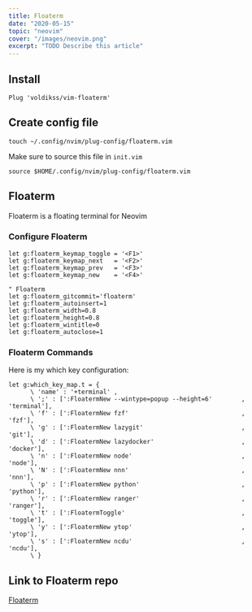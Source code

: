 ```yaml
---
title: Floaterm
date: "2020-05-15"
topic: "neovim"
cover: "/images/neovim.png"
excerpt: "TODO Describe this article"
---
```


## Install

```
Plug 'voldikss/vim-floaterm'
```

## Create config file

```
touch ~/.config/nvim/plug-config/floaterm.vim
```

Make sure to source this file in `init.vim`

```
source $HOME/.config/nvim/plug-config/floaterm.vim
```

## Floaterm

Floaterm is a floating terminal for Neovim

### Configure Floaterm

```
let g:floaterm_keymap_toggle = '<F1>'
let g:floaterm_keymap_next   = '<F2>'
let g:floaterm_keymap_prev   = '<F3>'
let g:floaterm_keymap_new    = '<F4>'

" Floaterm
let g:floaterm_gitcommit='floaterm'
let g:floaterm_autoinsert=1
let g:floaterm_width=0.8
let g:floaterm_height=0.8
let g:floaterm_wintitle=0
let g:floaterm_autoclose=1
```

### Floaterm Commands

Here is my which key configuration:

```
let g:which_key_map.t = {
      \ 'name' : '+terminal' ,
      \ ';' : [':FloatermNew --wintype=popup --height=6'        , 'terminal'],
      \ 'f' : [':FloatermNew fzf'                               , 'fzf'],
      \ 'g' : [':FloatermNew lazygit'                           , 'git'],
      \ 'd' : [':FloatermNew lazydocker'                        , 'docker'],
      \ 'n' : [':FloatermNew node'                              , 'node'],
      \ 'N' : [':FloatermNew nnn'                               , 'nnn'],
      \ 'p' : [':FloatermNew python'                            , 'python'],
      \ 'r' : [':FloatermNew ranger'                            , 'ranger'],
      \ 't' : [':FloatermToggle'                                , 'toggle'],
      \ 'y' : [':FloatermNew ytop'                              , 'ytop'],
      \ 's' : [':FloatermNew ncdu'                              , 'ncdu'],
      \ }
```

## Link to Floaterm repo

[Floaterm](https://github.com/voldikss/vim-floaterm)
